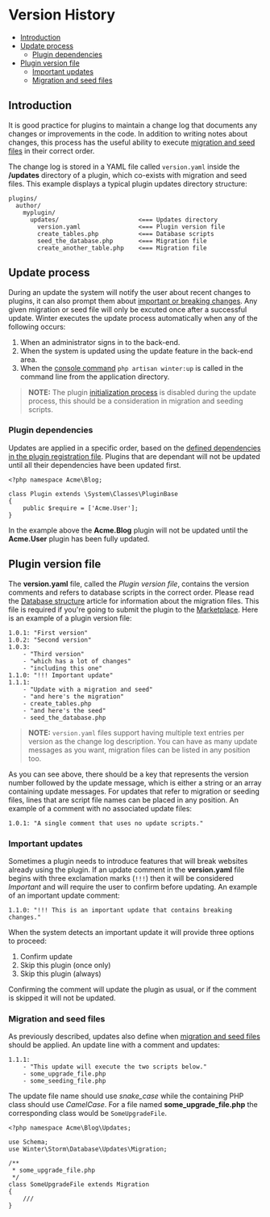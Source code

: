 # Version History

- [Introduction](#introduction)
- [Update process](#update-process)
    - [Plugin dependencies](#plugin-dependencies)
- [Plugin version file](#version-file)
    - [Important updates](#important-updates)
    - [Migration and seed files](#migration-seed-files)

<a name="introduction"></a>
## Introduction

It is good practice for plugins to maintain a change log that documents any changes or improvements in the code. In addition to writing notes about changes, this process has the useful ability to execute [migration and seed files](../database/structure) in their correct order.

The change log is stored in a YAML file called `version.yaml` inside the **/updates** directory of a plugin, which co-exists with migration and seed files. This example displays a typical plugin updates directory structure:

    plugins/
      author/
        myplugin/
          updates/                      <=== Updates directory
            version.yaml                <=== Plugin version file
            create_tables.php           <=== Database scripts
            seed_the_database.php       <=== Migration file
            create_another_table.php    <=== Migration file

<a name="update-process"></a>
## Update process

During an update the system will notify the user about recent changes to plugins, it can also prompt them about [important or breaking changes](#important-updates). Any given migration or seed file will only be excuted once after a successful update. Winter executes the update process automatically when any of the following occurs:

1. When an administrator signs in to the back-end.
1. When the system is updated using the update feature in the back-end area.
1. When the [console command](../console/commands#console-up-command) `php artisan winter:up` is called in the command line from the application directory.

> **NOTE:** The plugin [initialization process](../plugin/registration#routing-initialization) is disabled during the update process, this should be a consideration in migration and seeding scripts.

<a name="plugin-dependencies"></a>
### Plugin dependencies

Updates are applied in a specific order, based on the [defined dependencies in the plugin registration file](../plugin/registration#dependency-definitions). Plugins that are dependant will not be updated until all their dependencies have been updated first.

    <?php namespace Acme\Blog;

    class Plugin extends \System\Classes\PluginBase
    {
        public $require = ['Acme.User'];
    }

In the example above the **Acme.Blog** plugin will not be updated until the **Acme.User** plugin has been fully updated.

<a name="version-file"></a>
## Plugin version file

The **version.yaml** file, called the *Plugin version file*, contains the version comments and refers to database scripts in the correct order. Please read the [Database structure](../database/structure) article for information about the migration files. This file is required if you're going to submit the plugin to the [Marketplace](https://wintercms.com/marketplace). Here is an example of a plugin version file:

    1.0.1: "First version"
    1.0.2: "Second version"
    1.0.3:
        - "Third version"
        - "which has a lot of changes"
        - "including this one"
    1.1.0: "!!! Important update"
    1.1.1:
        - "Update with a migration and seed"
        - "and here's the migration"
        - create_tables.php
        - "and here's the seed"
        - seed_the_database.php

> **NOTE:** `version.yaml` files support having multiple text entries per version as the change log description. You can have as many update messages as you want, migration files can be listed in any position too.

As you can see above, there should be a key that represents the version number followed by the update message, which is either a string or an array containing update messages. For updates that refer to migration or seeding files, lines that are script file names can be placed in any position. An example of a comment with no associated update files:

    1.0.1: "A single comment that uses no update scripts."

<a name="important-updates"></a>
### Important updates

Sometimes a plugin needs to introduce features that will break websites already using the plugin. If an update comment in the **version.yaml** file begins with three exclamation marks (`!!!`) then it will be considered *Important* and will require the user to confirm before updating. An example of an important update comment:

    1.1.0: "!!! This is an important update that contains breaking changes."

When the system detects an important update it will provide three options to proceed:

1. Confirm update
1. Skip this plugin (once only)
1. Skip this plugin (always)

Confirming the comment will update the plugin as usual, or if the comment is skipped it will not be updated.

<a name="migration-seed-files"></a>
### Migration and seed files

As previously described, updates also define when [migration and seed files](../database/structure) should be applied. An update line with a comment and updates:

    1.1.1:
        - "This update will execute the two scripts below."
        - some_upgrade_file.php
        - some_seeding_file.php

The update file name should use *snake_case* while the containing PHP class should use *CamelCase*. For a file named **some_upgrade_file.php** the corresponding class would be `SomeUpgradeFile`.

    <?php namespace Acme\Blog\Updates;

    use Schema;
    use Winter\Storm\Database\Updates\Migration;

    /**
     * some_upgrade_file.php
     */
    class SomeUpgradeFile extends Migration
    {
        ///
    }
